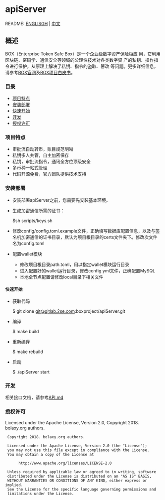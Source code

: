 #  apiServer

README: [ENGLISGH](../README.md) | [中文](./readme_zh.md)

## 概述

BOX（Enterprise Token Safe Box）是一个企业级数字资产保险柜应
用，它利用区块链、密码学、通信安全等领域的公理性技术对各类数字资
产的私钥、操作指令进行保护，从原理上解决了私钥、指令的盗取、篡改
等问题。更多详细信息，请参考[BOX官网](https://box.la/zh)及[BOX项目白皮书](https://box.la/static/BOX_white_paper_zh.pdf)。

### 目录

- [项目特点](#项目特点)
- [安装部署](#安装部署)
- [快速开始](#快速开始)
- [开发](#开发)
- [授权许可](#授权许可)

### 项目特点

- 审批流自动转币，账⽬规范明晰
- 私钥多人共管，自主加密保存
- 私钥，审批流指令，通讯全⽅位顶级安全
- 多币种一站式管理
- 代码开源免费，官⽅团队提供技术支持

### 安装部署

- 安装部署apiServer之前，您需要先安装基本环境。
- 生成加密通信所需的证书：

    $sh scripts/keys.sh

- 修改config/config.toml.example文件，正确填写数据库配置信息，以及与签名机加密通信的证书目录，默认为项目根目录的certs文件夹下。修改次文件名为config.toml
- 配置wallet模块
  - 修改项目根目录path.toml，用以指定wallet模块运行目录
  - 进入配置好的wallet运行目录，修改config.yml文件，正确配置MySQL
  - 本地全节点配置请修改local目录下相关文件

#### 快速开始

- 获取代码

    $ git clone git@gitlab.2se.com:boxproject/apiServer.git

- 编译

    $ make build

- 重新编译

    $ make rebuild

- 启动

    $ ./apiServer start

### 开发

相关接口文档，请参考[API.md](./api.md)

### 授权许可

Licensed under the Apache License, Version 2.0, Copyright 2018. bolaxy.org authors.

     Copyright 2018. bolaxy.org authors.
    
     Licensed under the Apache License, Version 2.0 (the "License");
     you may not use this file except in compliance with the License.
     You may obtain a copy of the License at
    
          http://www.apache.org/licenses/LICENSE-2.0
    
     Unless required by applicable law or agreed to in writing, software
     distributed under the License is distributed on an "AS IS" BASIS,
     WITHOUT WARRANTIES OR CONDITIONS OF ANY KIND, either express or implied.
     See the License for the specific language governing permissions and
     limitations under the License.


